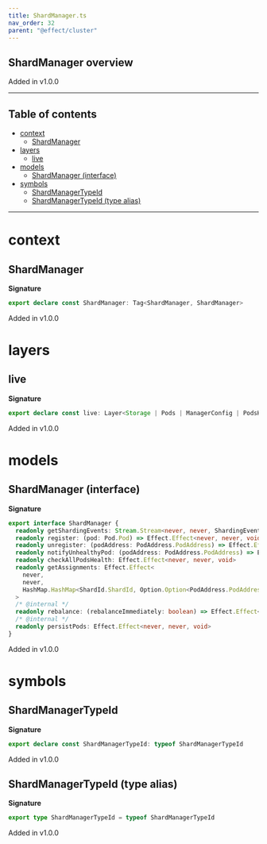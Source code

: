 ```yaml
---
title: ShardManager.ts
nav_order: 32
parent: "@effect/cluster"
---
```


## ShardManager overview

Added in v1.0.0

---

<h2 class="text-delta">Table of contents</h2>

- [context](#context)
  - [ShardManager](#shardmanager)
- [layers](#layers)
  - [live](#live)
- [models](#models)
  - [ShardManager (interface)](#shardmanager-interface)
- [symbols](#symbols)
  - [ShardManagerTypeId](#shardmanagertypeid)
  - [ShardManagerTypeId (type alias)](#shardmanagertypeid-type-alias)

---

# context

## ShardManager

**Signature**

```ts
export declare const ShardManager: Tag<ShardManager, ShardManager>
```

Added in v1.0.0

# layers

## live

**Signature**

```ts
export declare const live: Layer<Storage | Pods | ManagerConfig | PodsHealth, never, ShardManager>
```

Added in v1.0.0

# models

## ShardManager (interface)

**Signature**

```ts
export interface ShardManager {
  readonly getShardingEvents: Stream.Stream<never, never, ShardingEvent.ShardingEvent>
  readonly register: (pod: Pod.Pod) => Effect.Effect<never, never, void>
  readonly unregister: (podAddress: PodAddress.PodAddress) => Effect.Effect<never, never, void>
  readonly notifyUnhealthyPod: (podAddress: PodAddress.PodAddress) => Effect.Effect<never, never, void>
  readonly checkAllPodsHealth: Effect.Effect<never, never, void>
  readonly getAssignments: Effect.Effect<
    never,
    never,
    HashMap.HashMap<ShardId.ShardId, Option.Option<PodAddress.PodAddress>>
  >
  /* @internal */
  readonly rebalance: (rebalanceImmediately: boolean) => Effect.Effect<never, never, void>
  /* @internal */
  readonly persistPods: Effect.Effect<never, never, void>
}
```

Added in v1.0.0

# symbols

## ShardManagerTypeId

**Signature**

```ts
export declare const ShardManagerTypeId: typeof ShardManagerTypeId
```

Added in v1.0.0

## ShardManagerTypeId (type alias)

**Signature**

```ts
export type ShardManagerTypeId = typeof ShardManagerTypeId
```

Added in v1.0.0
